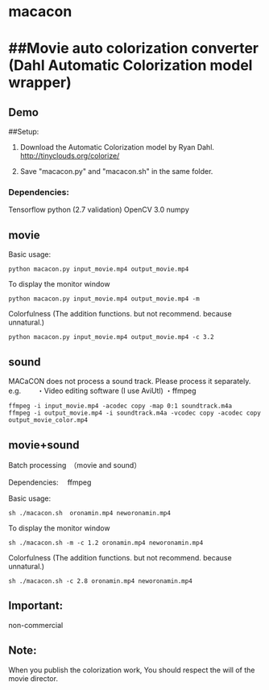 # macacon
##Movie auto colorization converter (Dahl Automatic Colorization model wrapper) 
====
## Demo


##Setup:
1. Download the Automatic Colorization model by Ryan Dahl.
   http://tinyclouds.org/colorize/

2. Save "macacon.py" and "macacon.sh" in the same folder.

### Dependencies:
Tensorflow
python (2.7 validation)
OpenCV 3.0
numpy


## movie
Basic usage:

```
python macacon.py input_movie.mp4 output_movie.mp4
```

To display the monitor window
```
python macacon.py input_movie.mp4 output_movie.mp4 -m
```

Colorfulness (The addition functions. but not recommend. because unnatural.)
```
python macacon.py input_movie.mp4 output_movie.mp4 -c 3.2
```

## sound
MACaCON does not process a sound track.
Please process it separately.
 e.g.　　
  ・Video editing software (I use AviUtl)
  ・ffmpeg
```
ffmpeg -i input_movie.mp4 -acodec copy -map 0:1 soundtrack.m4a
ffmpeg -i output_movie.mp4 -i soundtrack.m4a -vcodec copy -acodec copy output_movie_color.mp4
```

## movie+sound
Batch processing　（movie and sound）

Dependencies:
　ffmpeg

Basic usage:
```
sh ./macacon.sh  oronamin.mp4 neworonamin.mp4
```
To display the monitor window
```
sh ./macacon.sh -m -c 1.2 oronamin.mp4 neworonamin.mp4
```

Colorfulness (The addition functions. but not recommend. because unnatural.)
```
sh ./macacon.sh -c 2.8 oronamin.mp4 neworonamin.mp4
```


## Important:
non-commercial

## Note:
When you publish the colorization work,
You should respect the will of the movie director.
